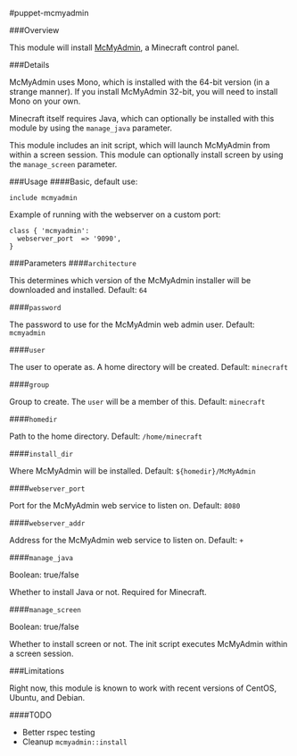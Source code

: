 #puppet-mcmyadmin

###Overview

This module will install [McMyAdmin](http://www.mcmyadmin.com/), a Minecraft control panel.

###Details

McMyAdmin uses Mono, which is installed with the 64-bit version (in a strange manner).  If you install McMyAdmin 32-bit, you will need to install Mono on your own.

Minecraft itself requires Java, which can optionally be installed with this module by using the `manage_java` parameter.

This module includes an init script, which will launch McMyAdmin from within a screen session.  This module can optionally install screen by using the `manage_screen` parameter.

###Usage
####Basic, default use:

```puppet
include mcmyadmin
```

Example of running with the webserver on a custom port:

```puppet
class { 'mcmyadmin':
  webserver_port  => '9090',
}
```

###Parameters
####`architecture`

This determines which version of the McMyAdmin installer will be downloaded and installed.  Default: `64`

####`password`

The password to use for the McMyAdmin web admin user.  Default: `mcmyadmin`

####`user`

The user to operate as.  A home directory will be created.  Default: `minecraft`

####`group`

Group to create.  The `user` will be a member of this.  Default: `minecraft`

####`homedir`

Path to the home directory.  Default: `/home/minecraft`

####`install_dir`

Where McMyAdmin will be installed.  Default: `${homedir}/McMyAdmin`

####`webserver_port`

Port for the McMyAdmin web service to listen on. Default: `8080`

####`webserver_addr`

Address for the McMyAdmin web service to listen on. Default: `+`

####`manage_java`

Boolean: true/false

Whether to install Java or not.  Required for Minecraft.

####`manage_screen`

Boolean: true/false

Whether to install screen or not.  The init script executes McMyAdmin within a screen session.

###Limitations

Right now, this module is known to work with recent versions of CentOS, Ubuntu, and Debian.

####TODO

* Better rspec testing
* Cleanup `mcmyadmin::install`
